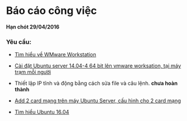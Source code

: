 # Báo cáo công việc
**Hạn chót 29/04/2016**

### Yêu cầu:
- [Tìm hiểu về WMware Workstation](https://github.com/thangnn2405/29-04/blob/master/ghichep-VMware-Workstation.md)

- [Cài đặt Ubuntu server 14.04-4 64 bit lên vmware worksation, tại máy trạm mỗi người](https://github.com/thangnn2405/29-04/blob/master/ghichep-Install_UbuntuServer%2014.04.md) 

- Thiết lập IP tĩnh và động bằng cách sửa file và câu lệnh. **chưa hoàn thành**
- [Add 2 card mạng trên máy Ubuntu Server, cấu hình cho 2 card mạng](https://github.com/thangnn2405/29-04/blob/master/ghichep-Add_Virtual_Network_Adapter.md)


- [Tìm hiểu Ubuntu 16.04](https://github.com/thangnn2405/29-04/blob/master/ghichep-UbuntuServer1604.md)
